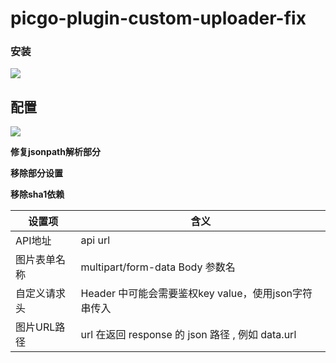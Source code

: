 # picgo-plugin-custom-uploader-fix


### 安装

![](http://cdn.u1.huluxia.com/g4/M03/74/23/rBAAdmLyqhOARkPHAABVEur9wn8448.png)

## 配置

![](http://cdn.u1.huluxia.com/g4/M02/74/24/rBAAdmLyrDCAJ5I2AABZmU2-cMo899.png)

**修复jsonpath解析部分**

**移除部分设置**

**移除sha1依赖**


| 设置项         | 含义                                                         |
| -------------- | ------------------------------------------------------------ |
| API地址        | api url                                                      |
| 图片表单名称 | multipart/form-data Body 参数名              |
| 自定义请求头   | Header 中可能会需要鉴权key value，使用json字符串传入         |
| 图片URL路径    | url 在返回 response 的 json 路径 , 例如 data.url             |

